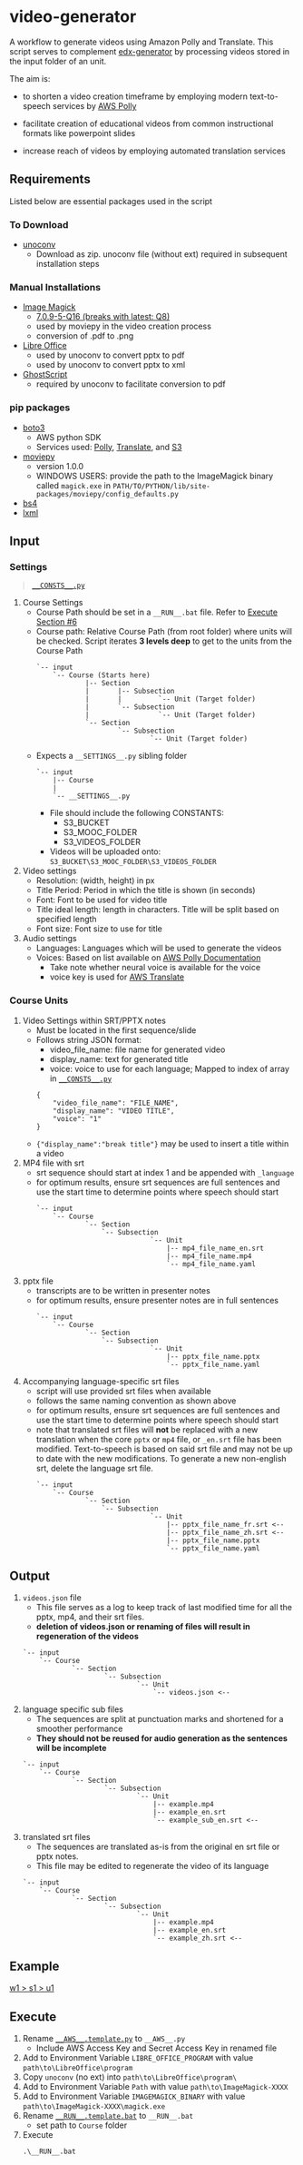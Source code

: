 # video-generator
A workflow to generate videos using Amazon Polly and Translate. This script serves to complement [edx-generator](https://github.com/design-automation/edx-generator) by processing videos stored in the input folder of an unit.

The aim is:
* to shorten a video creation timeframe by employing modern text-to-speech services by [AWS Polly](https://aws.amazon.com/polly/)

* facilitate creation of educational videos from common instructional formats like powerpoint slides

* increase reach of videos by employing automated translation services

## Requirements
Listed below are essential packages used in the script

### To Download
* [unoconv](https://github.com/unoconv/unoconv)
    * Download as zip. unoconv file (without ext) required in subsequent installation steps

### Manual Installations
* [Image Magick](https://www.imagemagick.org/script/index.php)
    * [7.0.9-5-Q16 (breaks with latest: Q8)](INSTALL\ImageMagick-7.0.9-5-Q16-x64-dll.exe)
    * used by moviepy in the video creation process
    * conversion of .pdf to .png
* [Libre Office](https://www.libreoffice.org/)
    * used by unoconv to convert pptx to pdf
    * used by unoconv to convert pptx to xml
* [GhostScript](https://www.ghostscript.com/)
    * required by unoconv to facilitate conversion to pdf

### pip packages
* [boto3](https://boto3.amazonaws.com/v1/documentation/api/latest/index.html)
    * AWS python SDK
    * Services used: [Polly](https://aws.amazon.com/polly/), [Translate](https://aws.amazon.com/translate/), and [S3](https://aws.amazon.com/s3/)
* [moviepy](https://zulko.github.io/moviepy/)
    * version 1.0.0
    * WINDOWS USERS: provide the path to the ImageMagick binary called `magick.exe` in `PATH/TO/PYTHON/lib/site-packages/moviepy/config_defaults.py`
* [bs4](https://www.crummy.com/software/BeautifulSoup/bs4/doc/)
* [lxml](https://pypi.org/project/lxml/)

## Input
### Settings
> [`__CONSTS__.py`](__CONSTS__.py)
1. Course Settings
    * Course Path should be set in a `__RUN__.bat` file. Refer to [Execute Section #6](#Execute)
    * Course path: Relative Course Path (from root folder) where units will be checked. Script iterates **3 levels deep** to get to the units from the Course Path
        ```
        `-- input
            `-- Course (Starts here)
                    |-- Section
                    |       |-- Subsection
                    |       |         `-- Unit (Target folder)
                    |       `-- Subsection
                    |                 `-- Unit (Target folder)
                    `-- Section
                            `-- Subsection
                                    `-- Unit (Target folder)
        ```
    * Expects a `__SETTINGS__.py` sibling folder
        ```
        `-- input
            |-- Course
            |
            `-- __SETTINGS__.py
        ```
        * File should include the following CONSTANTS:
            * S3_BUCKET
            * S3_MOOC_FOLDER
            * S3_VIDEOS_FOLDER
        * Videos will be uploaded onto: `S3_BUCKET\S3_MOOC_FOLDER\S3_VIDEOS_FOLDER`
1. Video settings
    * Resolution: (width, height) in px
    * Title Period: Period in which the title is shown (in seconds)
    * Font: Font to be used for video title
    * Title ideal length: length in characters. Title will be split based on specified length
    * Font size: Font size to use for title
1. Audio settings
    * Languages: Languages which will be used to generate the videos
    * Voices: Based on list available on [AWS Polly Documentation](https://docs.aws.amazon.com/polly/latest/dg/voicelist.html)
        * Take note whether neural voice is available for the voice
        * voice key is used for [AWS Translate](https://docs.aws.amazon.com/translate/latest/dg/what-is.html)
### Course Units
1. Video Settings within SRT/PPTX notes
    * Must be located in the first sequence/slide
    * Follows string JSON format:
        * video_file_name: file name for generated video
        * display_name: text for generated title
        * voice: voice to use for each language; Mapped to index of array in [`__CONSTS__.py`](__CONSTS__.py)
        ```
        {
            "video_file_name": "FILE_NAME",
            "display_name": "VIDEO TITLE",
            "voice": "1"
        }
        ```
    * `{"display_name":"break title"}` may be used to insert a title within a video
1. MP4 file with srt
    * srt sequence should start at index 1 and be appended with `_language`
    * for optimum results, ensure srt sequences are full sentences and use the start time to determine points where speech should start
        ```
        `-- input
            `-- Course
                    `-- Section
                        `-- Subsection
                                    `-- Unit
                                        |-- mp4_file_name_en.srt
                                        |-- mp4_file_name.mp4
                                        `-- mp4_file_name.yaml               
        ```
1. pptx file
    * transcripts are to be written in presenter notes
    * for optimum results, ensure presenter notes are in full sentences
        ```
        `-- input
            `-- Course
                    `-- Section
                        `-- Subsection
                                    `-- Unit
                                        |-- pptx_file_name.pptx
                                        `-- pptx_file_name.yaml
        ```
1. Accompanying language-specific srt files
    * script will use provided srt files when available
    * follows the same naming convention as shown above
    * for optimum results, ensure srt sequences are full sentences and use the start time to determine points where speech should start
    * note that translated srt files will **not** be replaced with a new translation when the core `pptx` or `mp4` file, or `_en.srt` file has been modified. Text-to-speech is based on said srt file and may not be up to date with the new modifications. To generate a new non-english srt, delete the language srt file.
        ```
        `-- input
            `-- Course
                    `-- Section
                        `-- Subsection
                                    `-- Unit
                                        |-- pptx_file_name_fr.srt <--
                                        |-- pptx_file_name_zh.srt <--
                                        |-- pptx_file_name.pptx
                                        `-- pptx_file_name.yaml
        ```

## Output
1. `videos.json` file
    * This file serves as a log to keep track of last modified time for all the pptx, mp4, and their srt files.
    * **deletion of videos.json or renaming of files will result in regeneration of the videos**
    ```
    `-- input
        `-- Course
                `-- Section
                        `-- Subsection
                                `-- Unit
                                    `-- videos.json <--
    ```
1. language specific sub files
    * The sequences are split at punctuation marks and shortened for a smoother performance
    * **They should not be reused for audio generation as the sentences will be incomplete**
    ```
    `-- input
        `-- Course
                `-- Section
                        `-- Subsection
                                `-- Unit
                                    |-- example.mp4
                                    |-- example_en.srt
                                    `-- example_sub_en.srt <--
    ```
1. translated srt files
    * The sequences are translated as-is from the original en srt file or pptx notes.
    * This file may be edited to regenerate the video of its language
    ```
    `-- input
        `-- Course
                `-- Section
                        `-- Subsection
                                `-- Unit
                                    |-- example.mp4
                                    |-- example_en.srt
                                    `-- example_zh.srt <--
    ```
## Example
[w1 > s1 > u1](input\Course\w1\s1\u1)
## Execute
1. Rename [`__AWS__.template.py`](__AWS__.template.py) to `__AWS__.py`
    * Include AWS Access Key and Secret Access Key in renamed file
1. Add to Environment Variable `LIBRE_OFFICE_PROGRAM` with value `path\to\LibreOffice\program` 
1. Copy `unoconv` (no ext) into `path\to\LibreOffice\program\`
1. Add to Environment Variable `Path` with value `path\to\ImageMagick-XXXX`
1. Add to Environment Variable `IMAGEMAGICK_BINARY` with value `path\to\ImageMagick-XXXX\magick.exe`
1. Rename [`__RUN__.template.bat`](__RUN__.template.bat) to `__RUN__.bat`
    * set path to `Course` folder
1. Execute
    ```
    .\__RUN__.bat
    ```

